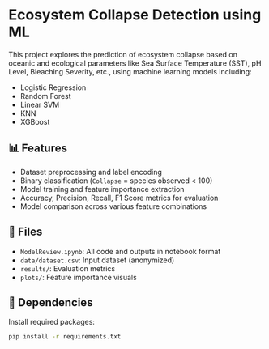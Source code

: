 # Ecosystem Collapse Detection using ML

This project explores the prediction of ecosystem collapse based on oceanic and ecological parameters like Sea Surface Temperature (SST), pH Level, Bleaching Severity, etc., using machine learning models including:

- Logistic Regression
- Random Forest
- Linear SVM
- KNN
- XGBoost

## 📊 Features
- Dataset preprocessing and label encoding
- Binary classification (`Collapse` = species observed < 100)
- Model training and feature importance extraction
- Accuracy, Precision, Recall, F1 Score metrics for evaluation
- Model comparison across various feature combinations

## 📁 Files
- `ModelReview.ipynb`: All code and outputs in notebook format
- `data/dataset.csv`: Input dataset (anonymized)
- `results/`: Evaluation metrics
- `plots/`: Feature importance visuals

## 🧪 Dependencies
Install required packages:
```bash
pip install -r requirements.txt
